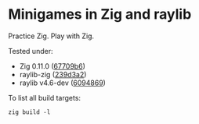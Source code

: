 # Minigames in Zig and raylib

Practice Zig. Play with Zig.

Tested under:

* Zig 0.11.0 ([67709b6](https://github.com/ziglang/zig/releases/tag/0.11.0))
* raylib-zig ([239d3a2](https://github.com/Not-Nik/raylib-zig/tree/239d3a2d9616acedf95baab0a307bb3b49aef8fd))
* raylib v4.6-dev ([6094869](https://github.com/raysan5/raylib/tree/6094869e3e845e90e1e8ae41b98e889fb3e13e78))

To list all build targets:

```
zig build -l
```
